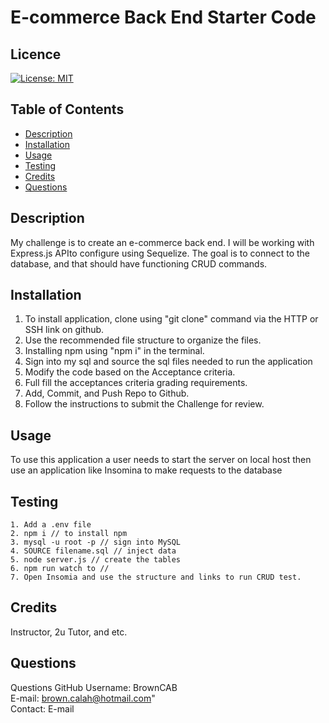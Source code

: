 # E-commerce Back End Starter Code

## Licence
[![License: MIT](https://img.shields.io/badge/License-MIT-yellow.svg)](https://opensource.org/licenses/MIT)

## Table of Contents
- [Description](#Description)
- [Installation](#Installation)
- [Usage](#Usage)
- [Testing](#Testing)
- [Credits](#Credits)
- [Questions](#Questions)

## Description
My challenge is to create an e-commerce back end. I will be working with Express.js APIto configure using Sequelize. The goal is to connect to the database, and that should have functioning CRUD commands.

## Installation
1. To install application, clone using "git clone" command via the HTTP or SSH link on github.
2. Use the recommended file structure to organize the files.
3. Installing npm using "npm i" in the terminal.
4. Sign into my sql and source the sql files needed to run the application
5. Modify the code based on the Acceptance criteria.
6. Full fill the acceptances criteria grading requirements.
7. Add, Commit, and Push Repo to Github.
8. Follow the instructions to submit the Challenge for review.

## Usage
To use this application a user needs to start the server on local host then use an application like Insomina to make requests to the database

## Testing
```
1. Add a .env file 
2. npm i // to install npm
3. mysql -u root -p // sign into MySQL
4. SOURCE filename.sql // inject data
5. node server.js // create the tables
6. npm run watch to // 
7. Open Insomia and use the structure and links to run CRUD test.
```
## Credits
Instructor, 2u Tutor, and etc.

## Questions
Questions
GitHub Username: BrownCAB
<br>
E-mail: <a href="mailto:brown.calah@hotmail.com">brown.calah@hotmail.com"</a>
<br>
Contact: E-mail
